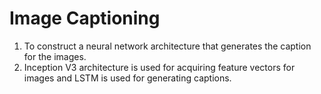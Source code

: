 # Image Captioning
1. To construct a neural network architecture that generates the caption for the images.
2. Inception V3 architecture is used for acquiring feature vectors for images and LSTM is
used for generating captions.
